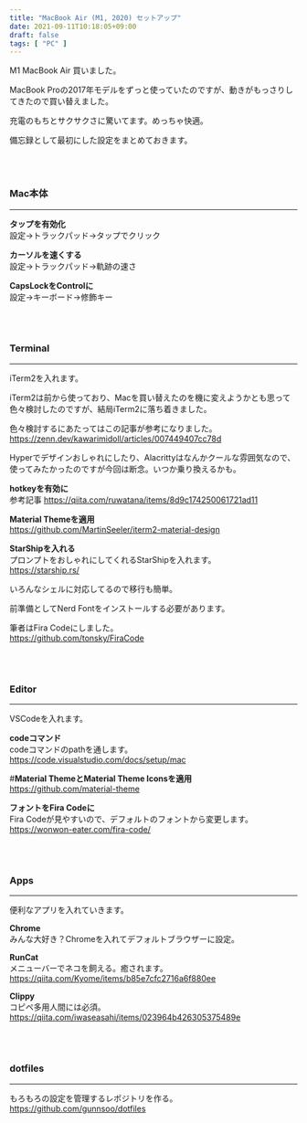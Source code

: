 ```yaml
---
title: "MacBook Air (M1, 2020) セットアップ"
date: 2021-09-11T10:18:05+09:00
draft: false
tags: [ "PC" ]
---
```


M1 MacBook Air 買いました。

MacBook Proの2017年モデルをずっと使っていたのですが、動きがもっさりしてきたので買い替えました。

充電のもちとサクサクさに驚いてます。めっちゃ快適。

備忘録として最初にした設定をまとめておきます。

\
&nbsp;
### Mac本体
* * *
**タップを有効化**  
設定->トラックパッド->タップでクリック

**カーソルを速くする**  
設定->トラックパッド->軌跡の速さ

**CapsLockをControlに**  
設定->キーボード->修飾キー

\
&nbsp;
### Terminal
* * *
iTerm2を入れます。

iTerm2は前から使っており、Macを買い替えたのを機に変えようかとも思って色々検討したのですが、結局iTerm2に落ち着きました。

色々検討するにあたってはこの記事が参考になりました。  
https://zenn.dev/kawarimidoll/articles/007449407cc78d

Hyperでデザインおしゃれにしたり、Alacrittyはなんかクールな雰囲気なので、使ってみたかったのですが今回は断念。いつか乗り換えるかも。

**hotkeyを有効に**  
参考記事
https://qiita.com/ruwatana/items/8d9c174250061721ad11

**Material Themeを適用**  
https://github.com/MartinSeeler/iterm2-material-design

**StarShipを入れる**  
プロンプトをおしゃれにしてくれるStarShipを入れます。  
https://starship.rs/

いろんなシェルに対応してるので移行も簡単。

前準備としてNerd Fontをインストールする必要があります。

筆者はFira Codeにしました。  
https://github.com/tonsky/FiraCode

\
&nbsp;
### Editor
* * *
VSCodeを入れます。

**codeコマンド**  
codeコマンドのpathを通します。  
https://code.visualstudio.com/docs/setup/mac

#**Material ThemeとMaterial Theme Iconsを適用**  
https://github.com/material-theme

**フォントをFira Codeに**  
Fira Codeが見やすいので、デフォルトのフォントから変更します。  
https://wonwon-eater.com/fira-code/

\
&nbsp;
### Apps
* * *
便利なアプリを入れていきます。

**Chrome**  
みんな大好き？Chromeを入れてデフォルトブラウザーに設定。

**RunCat**  
メニューバーでネコを飼える。癒されます。
https://qiita.com/Kyome/items/b85e7cfc2716a6f880ee

**Clippy**  
コピペ多用人間には必須。  
https://qiita.com/iwaseasahi/items/023964b426305375489e

\
&nbsp;
### dotfiles
* * *
もろもろの設定を管理するレポジトリを作る。  
https://github.com/gunnsoo/dotfiles

\
&nbsp;